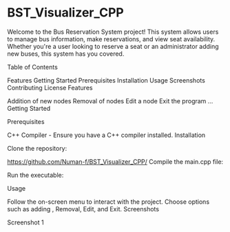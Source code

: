 # BST_Visualizer_CPP
Welcome to the Bus Reservation System project! This system allows users to manage bus information, make reservations, and view seat availability. Whether you're a user looking to reserve a seat or an administrator adding new buses, this system has you covered.

Table of Contents

Features
Getting Started
Prerequisites
Installation
Usage
Screenshots
Contributing
License
Features

Addition of new nodes
Removal of nodes
Edit a node
Exit the program
...
Getting Started

Prerequisites

C++ Compiler - Ensure you have a C++ compiler installed.
Installation

Clone the repository:

https://github.com/Numan-f/BST_Visualizer_CPP/
Compile the main.cpp file:

Run the executable:

Usage

Follow the on-screen menu to interact with the project.
Choose options such as adding , Removal, Edit, and Exit.
Screenshots

Screenshot 1
